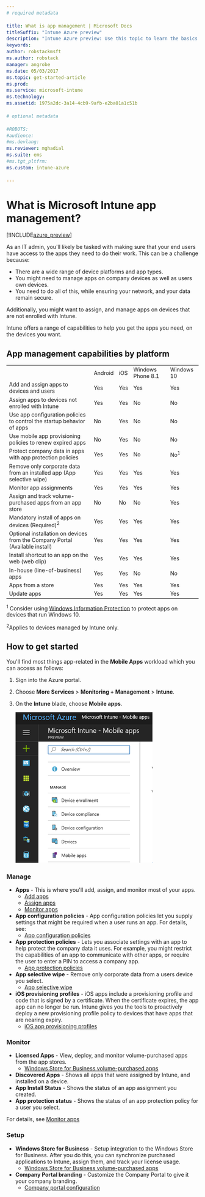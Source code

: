 ```yaml
---
# required metadata

title: What is app management | Microsoft Docs
titleSuffix: "Intune Azure preview"
description: "Intune Azure preview: Use this topic to learn the basics about app management with Microsoft Intune"
keywords:
author: robstackmsft
ms.author: robstack
manager: angrobe
ms.date: 05/03/2017
ms.topic: get-started-article
ms.prod:
ms.service: microsoft-intune
ms.technology:
ms.assetid: 1975a2dc-3a14-4cb9-9afb-e2ba01a1c51b

# optional metadata

#ROBOTS:
#audience:
#ms.devlang:
ms.reviewer: mghadial
ms.suite: ems
#ms.tgt_pltfrm:
ms.custom: intune-azure

---
```


# What is Microsoft Intune app management?


[!INCLUDE[azure_preview](../includes/azure_preview.md)]


As an IT admin, you'll likely be tasked with making sure that your end users have access to the apps they need to do their work. This can be a challenge because:
- There are a wide range of device platforms and app types.
- You might need to manage apps on company devices as well as users own devices.
- You need to do all of this, while ensuring your network, and your data remain secure. 

Additionally, you might want to assign, and manage apps on devices that are not enrolled with Intune.

Intune offers a range of capabilities to help you get the apps you need, on the devices you want.

## App management capabilities by platform

||||||
|-|-|-|-|-|
|&nbsp; |Android|iOS|Windows Phone 8.1|Windows 10|
|Add and assign apps to devices and users|Yes|Yes|Yes|Yes|
|Assign apps to devices not enrolled with Intune|Yes|Yes|No|No|
|Use app configuration policies to control the startup behavior of apps|No|Yes|No|No|
|Use mobile app provisioning policies to renew expired apps|No|Yes|No|No|
|Protect company data in apps with app protection policies|Yes|Yes|No|No<sup>1</sup>|
|Remove only corporate data from an installed app (App selective wipe)|Yes|Yes|Yes|Yes|
|Monitor app assignments|Yes|Yes|Yes|Yes|
|Assign and track volume-purchased apps from an app store|No|No|No|Yes|
|Mandatory install of apps on devices (Required)<sup>2</sup>|Yes|Yes|Yes|Yes|
|Optional installation on devices from the Company Portal (Available install)|Yes|Yes|Yes|Yes|
|Install shortcut to an app on the web (web clip)|Yes|Yes|Yes|Yes|
|In-house (line-of-business) apps|Yes|Yes|No|No|
|Apps from a store|Yes|Yes|Yes|Yes|
|Update apps|Yes|Yes|Yes|Yes|

<sup>1</sup> Consider using [Windows Information Protection](/intune-azure/configure-devices/how-to-configure-windows-information-protection) to protect apps on devices that run Windows 10.

<sup>2</sup>Applies to devices managed by Intune only.


## How to get started

You'll find most things app-related in the **Mobile Apps** workload which you can access as follows:

1. Sign into the Azure portal.
2. Choose **More Services** > **Monitoring + Management** > **Intune**.
3. On the **Intune** blade, choose **Mobile apps**.

	![The Mobile Apps workload](./media/apps-workload.png)

### Manage
- **Apps** - This is where you'll add, assign, and monitor most of your apps. 
	- [Add apps](add-apps.md)
	- [Assign apps](deploy-apps.md)
	- [Monitor apps](monitor-apps.md)
- **App configuration policies** - App configuration policies let you supply settings that might be required when a user runs an app. For details, see:
	- [App configuration policies](app-configuration-policies.md)
- **App protection policies** - Lets you associate settings with an app to help protect the company data it uses. For example, you might restrict the capabilities of an app to communicate with other apps, or require the user to enter a PIN to access a company app.
	- [App protection policies](app-protection-policies.md)
- **App selective wipe** - Remove only corporate data from a users device you select.
	- [App selective wipe](app-selective-wipe.md)
- **iOS provisioning profiles** - iOS apps include a provisioning profile and code that is signed by a certificate. When the certificate expires, the app app can no longer be run. Intune gives you the tools to proactively deploy a new provisioning profile policy to devices that have apps that are nearing expiry.
	- [iOS app provisioning profiles](ios-app-provisioning-profile.md)

### Monitor
- **Licensed Apps** - View, deploy, and monitor volume-purchased apps from the app stores.
	- [Windows Store for Business volume-purchased apps](wsfb-apps.md)
- **Discovered Apps** - Shows all apps that were assigned by Intune, and installed on a device.
- **App Install Status** - Shows the status of an app assignment you created.
- **App protection status** - Shows the status of an app protection policy for a user you select.

For details, see [Monitor apps](monitor-apps.md)

### Setup
<!--- **iOS VPP Tokens**
	- [iOS volume-purchased apps](ios-vpp-apps.md) --->
- **Windows Store for Business** - Setup integration to the Windows Store for Business. After you do this, you can synchronize purchased applications to Intune, assign them, and track your license usage. 
	- [Windows Store for Business volume-purchased apps](wsfb-apps.md)
- **Company Portal branding** - Customize the Company Portal to give it your company branding. 
	- [Company portal configuration](company-portal-app.md)

